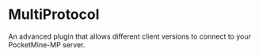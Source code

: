 # MultiProtocol
An advanced plugin that allows different client versions to connect to your PocketMine-MP server.
